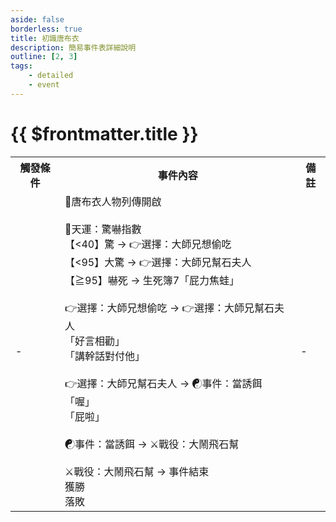 ```yaml
---
aside: false
borderless: true
title: 初識唐布衣
description: 簡易事件表詳細說明
outline: [2, 3]
tags:
    - detailed
    - event
---
```


# {{ $frontmatter.title }}

<Table class="timeline-table">
    <tr class="timeline-header">
        <th>觸發條件</th>
        <th>事件內容</th>
        <th>備註</th>
    </tr>
	<tr>
		<td>-</td>
		<td>
			📖唐布衣人物列傳開啟<br>
			<br>
			🎲天運：驚嚇指數<br>
			<span title="性情+1">【<40】驚 → 👉選擇：大師兄想偷吃</span> <br>
			<span title="性情-1、唐布衣+1">【<95】大驚 → 👉選擇：大師兄幫石夫人</span> <br>
			【≧95】嚇死 → 生死簿7「屁力焦蛙」<br>
			<br>
			👉選擇：大師兄想偷吃 → 👉選擇：大師兄幫石夫人<br>
			<span title="道德+1、修養+1、廚藝+1">「好言相勸」</span> <br>
			<span title="道德-1、嘴力+2、唐布衣+2">「講幹話對付他」</span>  <br>
			<br>
			👉選擇：大師兄幫石夫人 → ☯事件：當誘餌<br>
			<span title="處世-1">「喔」 </span> <br>
			<span title="
修養-1、處世+1、唐布衣+1
嘴力≧40：額外嘴力+1、唐布衣+1(待驗證)
			">「屁啦」 </span> <br>
			<br>
			<span title="性情-1、心相-15">☯事件：當誘餌 → ⚔️戰役：大鬧飛石幫</span> <br>
			<br>
			⚔️戰役：大鬧飛石幫 → 事件結束<br>
			<span title="秘笈《擲石問天》">獲勝 </span> <br>
			<span title="秘笈《擲石問天》">落敗 </span> <br>
		</td>
		<td>-</td>
	</tr>
</table>
